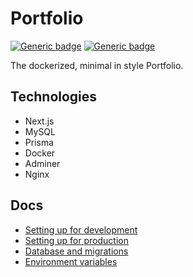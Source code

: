 # Portfolio

[![Generic badge](https://img.shields.io/github/last-commit/jeknom/portfolio)](https://github.com/jeknom/portfolio/commits/main)
[![Generic badge](https://img.shields.io/badge/Demo-https%3A%2F%2Fjohku.org-green)](https://johku.org/)

The dockerized, minimal in style Portfolio.

## Technologies

- Next.js
- MySQL
- Prisma
- Docker
- Adminer
- Nginx

## Docs

- [Setting up for development](docs/setting-up-for-development)
- [Setting up for production](docs/setting-up-for-production)
- [Database and migrations](docs/database-and-migrations)
- [Environment variables](docs/environment-variables)
